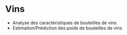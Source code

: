 # Vins
- Analyse des caractéristiques de bouteilles de vins
- Estimation/Prédiction des poids de bouteilles de vins
